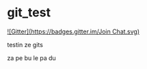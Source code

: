git_test
========
[![Gitter](https://badges.gitter.im/Join Chat.svg)](https://gitter.im/lorenzomaieru/git_test?utm_source=badge&utm_medium=badge&utm_campaign=pr-badge&utm_content=badge)

testin ze gits

za pe bu le pa du
